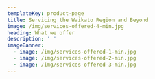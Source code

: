 ```yaml
---
templateKey: product-page
title: Servicing the Waikato Region and Beyond
image: /img/services-offered-4-min.jpg
heading: What we offer
description: ' '
imageBanner:
  - image: /img/services-offered-1-min.jpg
  - image: /img/services-offered-2-min.jpg
  - image: /img/services-offered-3-min.jpg
---
```


